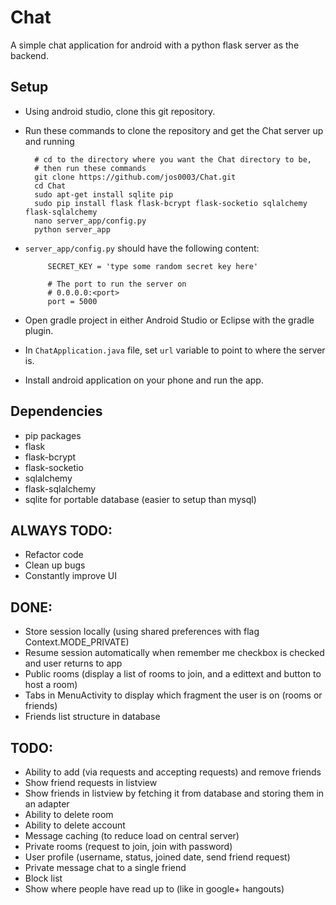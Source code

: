 # Chat
A simple chat application for android with a python flask server as the backend.

## Setup
* Using android studio, clone this git repository.
* Run these commands to clone the repository and get the Chat server up and running

        # cd to the directory where you want the Chat directory to be,
        # then run these commands
        git clone https://github.com/jos0003/Chat.git
        cd Chat
        sudo apt-get install sqlite pip
        sudo pip install flask flask-bcrypt flask-socketio sqlalchemy flask-sqlalchemy
        nano server_app/config.py
        python server_app

 * `server_app/config.py` should have the following content:

            SECRET_KEY = 'type some random secret key here'

            # The port to run the server on
            # 0.0.0.0:<port>
            port = 5000
* Open gradle project in either Android Studio or Eclipse with the gradle plugin.
* In `ChatApplication.java` file, set `url` variable to point to where the server is.
* Install android application on your phone and run the app.

## Dependencies
* pip packages
 * flask
 * flask-bcrypt
 * flask-socketio
 * sqlalchemy
 * flask-sqlalchemy
* sqlite for portable database (easier to setup than mysql)

## ALWAYS TODO:
* Refactor code
* Clean up bugs
* Constantly improve UI

## DONE:
* Store session locally (using shared preferences with flag Context.MODE_PRIVATE)
* Resume session automatically when remember me checkbox is checked and user returns to app
* Public rooms (display a list of rooms to join, and a edittext and button to host a room)
* Tabs in MenuActivity to display which fragment the user is on (rooms or friends)
* Friends list structure in database

## TODO:
* Ability to add (via requests and accepting requests) and remove friends
* Show friend requests in listview
* Show friends in listview by fetching it from database and storing them in an adapter
* Ability to delete room
* Ability to delete account
* Message caching (to reduce load on central server)
* Private rooms (request to join, join with password)
* User profile (username, status, joined date, send friend request)
* Private message chat to a single friend
* Block list
* Show where people have read up to (like in google+ hangouts)
